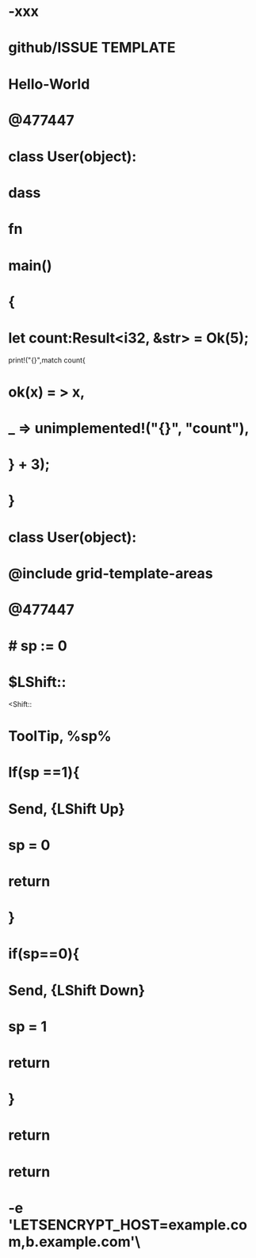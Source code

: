 # -xxx
# github/ISSUE TEMPLATE
# Hello-World

# @477447
# class User(object):
#   dass

# fn
# main()
# {
# let count:Result<i32, &str> = Ok(5);
print!("{}",match count{
# ok(x) = > x,
# _ => unimplemented!("{}", "count"),
# } + 3);
# }
# class User(object):
# @include grid-template-areas
# @477447

# # sp := 0
# $LShift::
<Shift::
# TooITip, %sp%
#   lf(sp ==1){
#     Send, {LShift Up}
#     sp = 0 
# return
# }
# if(sp==0){
#   Send, {LShift Down}
#    sp = 1
#    return
#   }
# return
# return
# -e 'LETSENCRYPT_HOST=example.com,b.example.com'\












